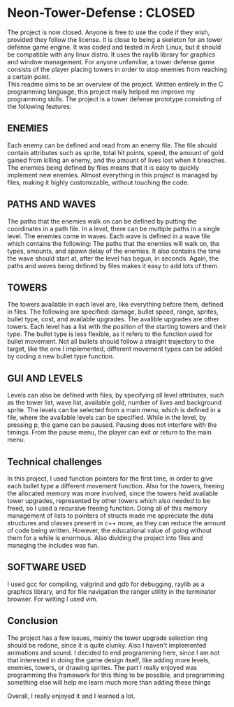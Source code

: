 # Neon-Tower-Defense : CLOSED

	
 The project is now closed. Anyone is free to use the code if they wish, provided they follow the license. It is close to being a skeleton for an tower defense game engine. It was coded and tested in Arch Linux, but it should be compatible with any linux distro. It uses the raylib library for graphics and window management. 
For anyone unfamiliar, a tower defense game consists of the player placing towers in order to stop enemies from reaching a certain point.	
This readme aims to be an overview of the project.
Written entirely in the C programming language, this project really helped me improve my programming skills. The project is a tower defense prototype consisting of the following features:

## ENEMIES
  Each enemy can be defined and read from an enemy file. The file should contain attributes such as sprite, total hit points, speed, the amount of gold gained from killing an enemy, and the amount of lives lost when it breaches. The enemies being defined by files means that it is easy to quickly implement new enemies. Almost everything in this project is managed by files, making it highly customizable, without touching the code.

## PATHS AND WAVES

  The paths that the enemies walk on can be defined by putting the coordinates in a path file. In a level, there can be multiple paths in a single level.
The enemies come in waves. Each wave is defined in a wave file which contains the following: The paths that the enemies will walk on, the types, amounts, and spawn delay of the enemies. It also contains the time the wave should start at, after the level has begun, in seconds. Again, the paths and waves being defined by files makes it easy to add lots of them.

## TOWERS	

  The towers available in each level are, like everything before them, defined in files. The following are specified: damage, bullet speed, range, sprites, bullet type, cost, and available upgrades. The avalible upgrades are other towers.
 Each level has a list with the position of the starting towers and their type. The bullet type is less flexible, as it refers to the function used for bullet movement. Not all bullets should follow a straight trajectory to the target, like the one I implemented, different movement types can be added by coding a new bullet type function.

## GUI AND LEVELS
  Levels can also be defined with files, by specifying all level attributes, such as the tower list, wave list, available gold, number of lives and background sprite. The levels can be selected from a main menu, which is defined in a file, where the available levels can be specified. While in the level, by pressing p, the game can be paused. Pausing does not interfere with the timings. From the pause menu, the player can exit or return to the main menu.

## Technical challenges

  In this project, I used function pointers for the first time, in order to give each bullet type a different movement function. Also for the towers, freeing the allocated memory was more involved, since the towers held available tower upgrades, represented by other towers  which also needed to be freed, so I used a recursive freeing function. 
  Doing all of this memory management of lists to pointers of structs made me appreciate the data structures and classes present in c++ more, as they can reduce the amount of code being written. However, the educational value of going without them for a while is enormous.  Also dividing the project into files and managing the includes was fun.

## SOFTWARE USED

I used gcc for compiling, valgrind and gdb for debugging, raylib as a graphics library, and for file navigation the ranger utility in the terminator browser. For writing I used vim.

## Conclusion

  The project has a few issues, mainly the tower upgrade selection ring should be redone, since it is quite clunky. Also I haven't implemented animations and sound.
  I decided to end programming here, since I am not that interested in doing the game design itself, like adding more levels, enemies, towers, or drawing sprites. The part I really enjoyed was programming the framework for this thing to be possible, and programming something else will help me learn much more than adding these things

  Overall, I really enjoyed it and I learned a lot.

